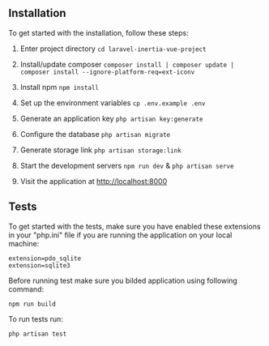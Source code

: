 ## Installation

To get started with the installation, follow these steps:

1. Enter project directory
   `cd laravel-inertia-vue-project`

2. Install/update composer
   `composer install | composer update | composer install --ignore-platform-req=ext-iconv`

3. Install npm
   `npm install`

4. Set up the environment variables
   `cp .env.example .env`

5. Generate an application key
   `php artisan key:generate`

6. Configure the database
   `php artisan migrate`

7. Generate storage link
   `php artisan storage:link`

8. Start the development servers
   `npm run dev` & `php artisan serve`

9. Visit the application at [http://localhost:8000](http://localhost:8000)

## Tests

To get started with the tests, make sure you have enabled these extensions in your "php.ini" file if you are running the application on your local machine:

```
extension=pdo_sqlite
extension=sqlite3
```

Before running test make sure you bilded application using following command:
```
npm run build
```

To run tests run:
```
php artisan test
```


